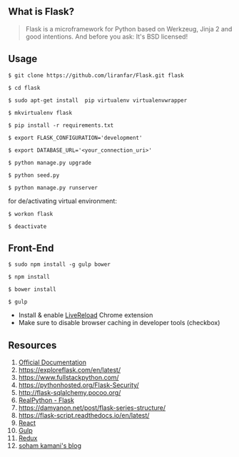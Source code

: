 ## What is Flask?

> Flask is a microframework for Python based on Werkzeug, Jinja 2 and good intentions. And before you ask: It's BSD licensed!

## Usage

    $ git clone https://github.com/liranfar/Flask.git flask

    $ cd flask

    $ sudo apt-get install  pip virtualenv virtualenvwrapper

    $ mkvirtualenv flask

    $ pip install -r requirements.txt

    $ export FLASK_CONFIGURATION='development'
    
    $ export DATABASE_URL='<your_connection_uri>'
    
    $ python manage.py upgrade
    
    $ python seed.py
    
    $ python manage.py runserver    
    
for de/activating virtual environment:

    $ workon flask

    $ deactivate

## Front-End
    $ sudo npm install -g gulp bower
    
    $ npm install
    
    $ bower install
    
    $ gulp
    
   
* Install & enable [LiveReload](https://chrome.google.com/webstore/detail/livereload/jnihajbhpnppcggbcgedagnkighmdlei) Chrome extension 
* Make sure to disable browser caching in developer tools (checkbox)

## Resources

1. [Official Documentation](http://flask.pocoo.org/)
2. https://exploreflask.com/en/latest/
3. https://www.fullstackpython.com/
4. https://pythonhosted.org/Flask-Security/
5. http://flask-sqlalchemy.pocoo.org/
6. [RealPython - Flask](https://realpython.com/blog/python/introduction-to-flask-part-1-setting-up-a-static-site/)
7. https://damyanon.net/post/flask-series-structure/
8. https://flask-script.readthedocs.io/en/latest/
9. [React](https://reactjs.org/)
9. [Gulp](https://gulpjs.com/)
10. [Redux](https://redux.js.org/)
11. [soham kamani's blog](https://www.sohamkamani.com/blog/2017/03/31/react-redux-connect-explained/)